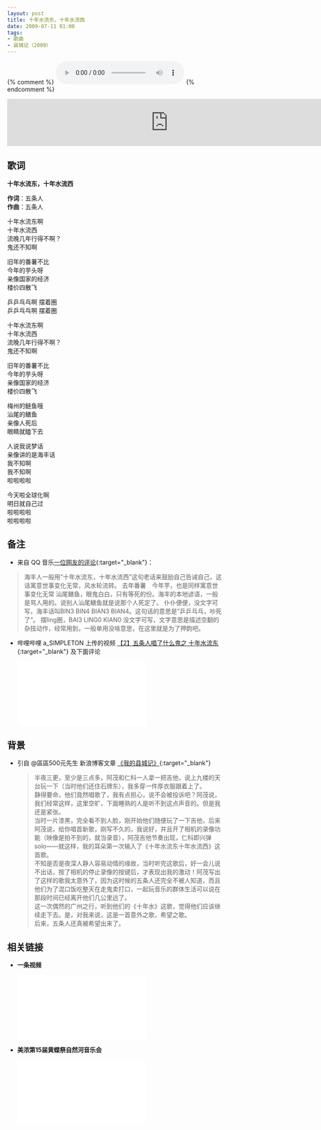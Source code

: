 ```yaml
---
layout: post
title: 十年水流东，十年水流西
date: 2009-07-11 01:00
tags: 
- 歌曲
- 县城记（2009）
---
```

{% comment %}
<audio controls="controls" autoplay="autoplay" loop="loop" src="https://webfs.yun.kugou.com/202010311011/7a70ae0ef66c03ef15b33882dccd8cf4/G126/M04/11/07/vg0DAFpEax2AH2hsAEUfgxkPBhU699.mp3">
您的浏览器不支持 audio 标签。
</audio>
{% endcomment %}

<iframe frameborder="no" border="0" marginwidth="0" marginheight="0" width="750" height="110" loading="lazy" sandbox="allow-popups allow-scripts allow-same-origin" src="https://www.xiami.com/webapp/embed-player?autoPlay=1&id=1769016973"></iframe>

## 歌词

 **十年水流东，十年水流西**

**作词**：五条人   
**作曲**：五条人   

十年水流东啊    
十年水流西    
流晚几年行得不啊？    
鬼还不知啊    

旧年的番薯不比    
今年的芋头呀    
亲像国家的经济    
楼价四散飞    

乒乒乓乓啊 摆着圈    
乒乒乓乓啊 摆着圈    

十年水流东啊    
十年水流西    
流晚几年行得不啊？    
鬼还不知啊    

旧年的番薯不比    
今年的芋头呀    
亲像国家的经济    
楼价四散飞    

梅州的鲢鱼哦    
汕尾的鳝鱼    
亲像人死后    
眼睛就瞌下去    

人说我说梦话    
亲像讲的是海丰话    
我不知啊    
我不知啊    
啦啦啦啦    

今天啦全球化啊    
明日就自己过    
啦啦啦啦    
啦啦啦啦    

## 备注

* 来自 QQ 音乐[一位网友的评论](https://y.qq.com/n/yqq/song/000Rseye0Aur4A.html){:target="_blank"}：
> 海丰人一般用“十年水流东，十年水流西”这句老话来鼓励自己告诫自己，这话寓意世事变化无常，风水轮流转。 去年番薯　今年芋，也是同样寓意世事变化无常 汕尾鳝鱼，眼鬼白白，只有等死的份。海丰的本地谚语，一般是骂人用的。说别人汕尾鳝鱼就是说那个人死定了。 仆仆便便，没文字可写，海丰话叫BIN3 BIN4 BIAN3 BIAN4。这句话的意思是”乒乒乓乓，吵死了“。 摆ling圈，BAI3 LING0 KIAN0 没文字可写，文字意思是描述空翻的杂技动作，经常用到，一般单用没啥意思，在这里就是为了押韵吧。

* 哔哩哔哩 a_SIMPLETON 上传的视频 [【2】五条人唱了什么鬼之 十年水流东](https://www.bilibili.com/video/BV1fV411U7Lw){:target="_blank"} 及下面评论
  
  <div class="iframe-container"><iframe class="responsive-iframe" src="//player.bilibili.com/player.html?aid=414354511&bvid=BV1fV411U7Lw&cid=225107890&page=1" frameborder="no" allowfullscreen="true"></iframe></div>

## 背景

* 引自 @區區500元先生 新浪博客文章 [《我的县城记》](http://blog.sina.com.cn/s/blog_4b980b3b0100f9r1.html){:target="_blank"}
  
  > 半夜三更，至少是三点多，阿茂和仁科一人拿一把吉他，说上九楼的天台玩一下（当时他们还住石牌东），我多穿一件厚衣服跟着上了。  
  > 静得要命，他们竟然唱歌了，我有点担心，说不会被投诉吧？阿茂说，我们经常这样，这里空旷，下面睡熟的人是听不到这点声音的。但是我还是紧张。  
  > 当时一片漆黑，完全看不到人脸，刚开始他们随便玩了一下吉他，后来阿茂说，给你唱首新歌，刚写不久的，我说好，并且开了相机的录像功能（映像是拍不到的，就当录音），阿茂吉他节奏出现，仁科即兴弹solo——就这样，我的耳朵第一次输入了《十年水流东十年水流西》这首歌。  
  > 不知是否是夜深人静人容易动情的缘故，当时听完这歌后，好一会儿说不出话，按了相机的停止录像的按键后，才表现出我的激动！阿茂写出了这样的歌我太意外了，因为这时候的五条人还完全不被人知道，而且他们为了混口饭吃整天在走鬼卖打口，一起玩音乐的群体生活可以说在那段时间已经离开他们几公里远了。  
  > 这一次偶然的广州之行，听到他们的《十年水》这歌，觉得他们应该继续走下去。是，对我来说，这是一首意外之歌，希望之歌。  
  > 后来，五条人还真被希望出来了。

## 相关链接

* **一条视频**
  
  <div class="iframe-container"><iframe class="responsive-iframe" src="//player.bilibili.com/player.html?aid=8568698&bvid=BV1Jx41127Kc&cid=14109111&page=1" frameborder="no" allowfullscreen="true"></iframe></div>

* **美浓第15届黄蝶祭自然河音乐会**
  
  <div class="iframe-container"><iframe class="responsive-iframe" src="//player.bilibili.com/player.html?aid=499031462&bvid=BV1wK411n7n2&cid=217718917&page=1" frameborder="no" allowfullscreen="true"></iframe></div>
